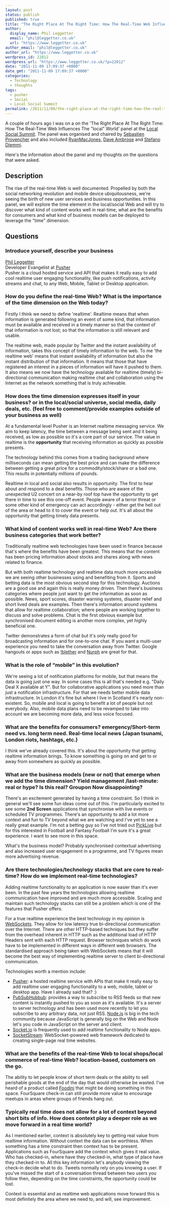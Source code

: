 ```yaml
---
layout: post
status: publish
published: true
title: "The Right Place At The Right Time: How The Real-Time Web Influences The \"local\" World"
author:
  display_name: Phil Leggetter
  email: "phil@leggetter.co.uk"
  url: "https://www.leggetter.co.uk"
author_email: "phil@leggetter.co.uk"
author_url: "https://www.leggetter.co.uk"
wordpress_id: 22012
wordpress_url: "https://www.leggetter.co.uk/?p=22012"
date: "2011-11-09 17:09:37 +0000"
date_gmt: "2011-11-09 17:09:37 +0000"
categories:
  - Technology
  - thoughts
tags:
  - pusher
  - Social
  - Local Social Summit
permalink: /2011/11/09/the-right-place-at-the-right-time-how-the-real-time-web-influences-the-local-world.html
---
```


<p>A couple of hours ago I was on a on the 'The Right Place At The Right Time: How The Real-Time Web Influences The "local" World' panel at the <a href="http://www.localsocialsummit.com/">Local Social Summit</a>. The panel was organised and chaired by <a href="http://twitter.com/#!/sebprovencher">Sebastien Provencher</a> and also included <a href="http://twitter.com/#!/ryanmacjones">RyanMacJones</a>, <a href="http://twitter.com/#!/daveambrose">Dave Ambrose</a> and <a href="http://twitter.com/#!/daveambrose">Stefano Diemmi</a>.</p>
<p>Here's the information about the panel and my thoughts on the questions that were asked.</p>

<h2>Description</h2>
<p>The rise of the real-time Web is well documented. Propelled by both the social networking revolution and mobile device ubiquitousness, we're seeing the birth of new user services and business opportunities. In this panel,  we will explore the time element in the local/social Web and will try to discover what kind of content works well in real-time, what are the benefits for consumers and what kind of business models can be deployed to leverage the "time" dimension.</p>
<h2>Questions</h2>
<h3>Introduce yourself, describe your business</h3>
<p><a href="http://twitter.com/leggetter">Phil Leggetter</a><br />
Developer Evangelist at <a href="http://pusher.com">Pusher</a><br />
Pusher is a cloud hosted service and API that makes it really easy to add cool realtime user engaging functionality, like push notifications, activity streams and chat, to any Web, Mobile, Tablet or Desktop application.</p>
<h3>How do you define the real-time Web? What is the importance of the time dimension on the Web today?</h3>
<p>Firstly I think we need to define 'realtime'. Realtime means that when information is generated following an event of some kind, that information must be available and received in a timely manner so that the context of that information is not lost; so that the information is still relevant and usable.</p>
<p>The realtime web, made popular by Twitter and the instant availability of information, takes this concept of timely information to the web. To me 'the realtime web' means that instant availability of information but also the instant distribution of that information. It means that those that have registered an interest in a pieces of information will have it pushed to them. It also means we now have the technology available for realtime (timely) bi-directional communication making realtime chat and collaboration using the Internet as the network something that is truly achievable.</p>
<h3>How does the time dimension expresses itself in your business? or in the local/social universe, social media, daily deals, etc. (feel free to comment/provide examples outside of your business as well)</h3>
<p>At a fundamental level Pusher is an Internet realtime messaging service. We aim to keep latency, the time between a message being sent and it being received, as low as possible so it's a core part of our service. The value in realtime is the <strong>opportunity</strong> that receiving information as quickly as possible presents.</p>
<p>The technology behind this comes from a trading background where milliseconds can mean getting the best price and can make the difference between getting a great price for a commodity/stock/share or a bad one. This results in potentially millions of pounds.</p>
<p>Realtime in local and social also results in opportunity. The first to hear about and respond to a deal benefits. Those who are aware of the unexpected U2 concert on a near-by roof top have the opportunity to get there in time to see this one-off event. People aware of a terror threat or some other kind of emergency can act accordingly - either get the hell out of the area or head to it to cover the event or help out. It's all about the opportunity that getting timely data presents.</p>
<h3>What kind of content works well in real-time Web? Are there business categories that work better?</h3>
<p>Traditionally realtime web technologies have been used in finance because that's where the benefits have been greatest. This means that the content has been pricing information about stocks and shares along with news related to finance.</p>
<p>But with both realtime technology and realtime data much more accessible we are seeing other businesses using and benefiting from it. Sports and betting data is the most obvious second step for this technology. Auctions are a good use and again this is really money driven. Then there's business categories where people just want to get the information as soon as possible. News, sport scores, disaster warning systems, disaster relief and short lived deals are examples. Then there's information around systems that allow for realtime collaboration; where people are working together to discuss and solve problems. Chat is the first obvious example but synchronised document editing is another more complex, yet highly beneficial one.</p>
<p>Twitter demonstrates a form of chat but it's only really good for broadcasting information and for one-to-one chat. If you want a multi-user experience you need to take the conversation away from Twitter. Google hangouts or apps such as <a href="http://blether.co">!blether</a> and <a href="http://nurph.com">Nurph</a> are great for that.</p>
<h3>What is the role of “mobile” in this evolution?</h3>
<p>We're seeing a lot of notification platforms for mobile, but that means the data is going just one way. In some cases this is all that's needed e.g. "Daily Deal X available at Y". But for collaborative applications you need more than just a notification infrastructure. For that we needs better mobile data infrastructure. In London it's fine but where I live in Scotland it's nearly non-existent. So, mobile and local is going to benefit a lot of people but not everybody. Also, mobile data plans need to be revamped to take into account we are becoming more data, and less voice focused.</p>
<h3>What are the benefits for consumers? emergency/Short-term need vs. long term need. Real-time local news (Japan tsunami, London riots, hashtags, etc.)</h3>
<p>I think we've already covered this. It's about the opportunity that getting realtime information brings. To know something is going on and get to or away from somewhere as quickly as possible.</p>
<h3>What are the business models (new or not) that emerge when we add the time dimension? Yield management /last-minute: real or hype? Is this real? Groupon Now disappointing?</h3>
<p>There's an excitement generated by having a time constraint. So I think in general we'll see some fun ideas come out of this. I'm particularly excited to see some <strong>2nd Screen</strong> applications that synchronise with live events or scheduled TV programmes. There's an opportunity to add a lot more context and fun to TV beyond what we are watching and I've yet to see a really great example. I'm not a betting guy so I've not tried out <a href="https://picklive.com/">PickLive</a> but for this interested in Football and Fantasy Football I'm sure it's a great experience. I want to see more in this space.</p>
<p>What's the business model? Probably synchronised contextual advertising and also increased user engagement in a programme, and TV figures mean more advertising revenue.</p>
<h3>Are there technologies/technology stacks that are core to real-time? How do we implement real-time technologies?</h3>
<p>Adding realtime functionality to an application is now easier than it's ever been. In the past few years the technologies allowing realtime communication have improved and are much more accessible. Scaling and maintain such technology stacks can still be a problem which is one of the features that Pusher offers.</p>
<p>For a true realtime experience the best technology in my opinion is <a href="http://pusher.com/websockets">WebSockets</a>. They allow for low latency true bi-directional communication over the Internet. There are other HTTP-based techniques but they suffer from the overhead inherent in HTTP such as the additional load of HTTP Headers sent with each HTTP request. Browser techniques which do work have to be implemented in different ways in different web browsers. The standardised approach being taken with WebSockets means that it will become the best way of implementing realtime server to client bi-directional communication.</p>
<p>Technologies worth a mention include:</p>
<ul>
<li><a href="http://pusher.com">Pusher</a>: a hosted realtime service with APIs that make it really easy to add realtime user engaging functionality to a web, mobile, tablet or desktop app. Have I already said that? :)</li>
<li><a href="http://code.google.com/p/pubsubhubbub/">PubSubHubbub</a>: provides a way to subscribe to RSS feeds so that new content is instantly pushed to you as soon as it's available. It's a server to server technology and has been used more recently to let you subscribe to any arbitrary data, not just RSS. <a href="http://nodejs.org/">Node.js</a> is big in the tech community because JavaScript is generally big on the Web and Node let's you code in JavaScript on the server and client.</li>
<li><a href="http://socket.io">Socket.io</a> is frequently used to add realtime functionality to Node apps.</li>
<li><a href="https://github.com/socketstream/socketstream">SocketStream</a>: WebSocket-powered web framework dedicated to creating single-page real time websites.</li>
</ul>
<h3>What are the benefits of the real-time Web to local shops/local commerce of real-time Web? location-based, customers on the go.</h3>
<p>The ability to let people know of short term deals or the ability to sell perishable goods at the end of the day that would otherwise be wasted. I've heard of a product called <a href="http://www.sicamp.org/si-camp-uk/scotland-2011/ideas/foodini/">Foodini</a> that might be doing something in this space. FourSquare check-in can still provide more value to encourage meetups in areas where groups of friends hang out.</p>
<h3>Typically real time does not allow for a lot of context beyond short bits of info. How does context play a deeper role as we move forward in a real time world?</h3>
<p>As I mentioned earlier, context is absolutely key to getting real value from realtime information. Without context the data can be worthless. When something has a time constraint then context has to be present. Applications such as FourSquare add the context which gives it real value. Who has checked-in, where have they checked-in, what type of place have they checked-in to. All this key information let's anybody viewing the check-in decide what to do. Tweets normally rely on you knowing a user. If you've missed the start of a conversation thread between two users you follow then, depending on the time constraints, the opportunity could be lost.</p>
<p>Context is essential and as realtime web applications move forward this is most definitely the area where we need to, and will, see improvement.</p>
